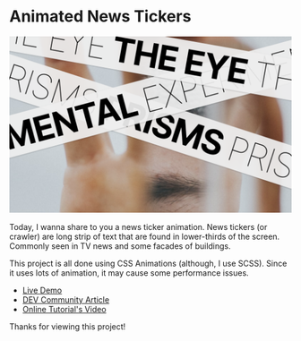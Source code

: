 # Animated News Tickers

![Close-up photo of a news ticker](https://github.com/Pixel2407/animated-news-tickers/blob/main/NewsTicker_Cover.png)

Today, I wanna share to you a news ticker animation. News tickers (or crawler) are long strip of text that are found in lower-thirds of the screen. Commonly seen in TV news and some facades of buildings.

This project is all done using CSS Animations (although, I use SCSS). Since it uses lots of animation, it may cause some performance issues.

- [Live Demo](https://codepen.io/Scept3r-ethan/full/yLbVNXR)
- [DEV Community Article](https://dev.to/meetscept3r/animated-news-ticker-19go)
- [Online Tutorial's Video](https://youtu.be/3T4rD_P2nc8)

Thanks for viewing this project!
